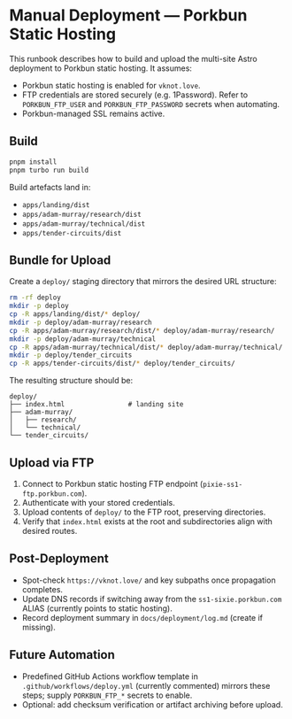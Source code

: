 # Manual Deployment — Porkbun Static Hosting

This runbook describes how to build and upload the multi-site Astro deployment to Porkbun static hosting. It assumes:

- Porkbun static hosting is enabled for `vknot.love`.
- FTP credentials are stored securely (e.g. 1Password). Refer to `PORKBUN_FTP_USER` and `PORKBUN_FTP_PASSWORD` secrets when automating.
- Porkbun-managed SSL remains active.

## Build

```bash
pnpm install
pnpm turbo run build
```

Build artefacts land in:

- `apps/landing/dist`
- `apps/adam-murray/research/dist`
- `apps/adam-murray/technical/dist`
- `apps/tender-circuits/dist`

## Bundle for Upload

Create a `deploy/` staging directory that mirrors the desired URL structure:

```bash
rm -rf deploy
mkdir -p deploy
cp -R apps/landing/dist/* deploy/
mkdir -p deploy/adam-murray/research
cp -R apps/adam-murray/research/dist/* deploy/adam-murray/research/
mkdir -p deploy/adam-murray/technical
cp -R apps/adam-murray/technical/dist/* deploy/adam-murray/technical/
mkdir -p deploy/tender_circuits
cp -R apps/tender-circuits/dist/* deploy/tender_circuits/
```

The resulting structure should be:

```
deploy/
├── index.html                # landing site
├── adam-murray/
│   ├── research/
│   └── technical/
└── tender_circuits/
```

## Upload via FTP

1. Connect to Porkbun static hosting FTP endpoint (`pixie-ss1-ftp.porkbun.com`).
2. Authenticate with your stored credentials.
3. Upload contents of `deploy/` to the FTP root, preserving directories.
4. Verify that `index.html` exists at the root and subdirectories align with desired routes.

## Post-Deployment

- Spot-check `https://vknot.love/` and key subpaths once propagation completes.
- Update DNS records if switching away from the `ss1-sixie.porkbun.com` ALIAS (currently points to static hosting).
- Record deployment summary in `docs/deployment/log.md` (create if missing).

## Future Automation

- Predefined GitHub Actions workflow template in `.github/workflows/deploy.yml` (currently commented) mirrors these steps; supply `PORKBUN_FTP_*` secrets to enable.
- Optional: add checksum verification or artifact archiving before upload.
